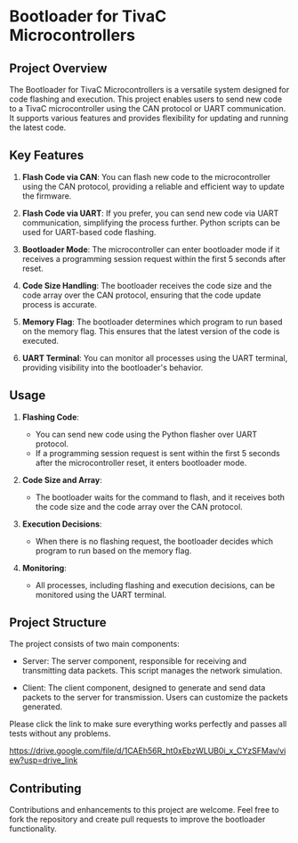 # Bootloader for TivaC Microcontrollers

## Project Overview

The Bootloader for TivaC Microcontrollers is a versatile system designed for code flashing and execution. This project enables users to send new code to a TivaC microcontroller using the CAN protocol or UART communication. It supports various features and provides flexibility for updating and running the latest code.

## Key Features

1. **Flash Code via CAN**: You can flash new code to the microcontroller using the CAN protocol, providing a reliable and efficient way to update the firmware.

2. **Flash Code via UART**: If you prefer, you can send new code via UART communication, simplifying the process further. Python scripts can be used for UART-based code flashing.

3. **Bootloader Mode**: The microcontroller can enter bootloader mode if it receives a programming session request within the first 5 seconds after reset.

4. **Code Size Handling**: The bootloader receives the code size and the code array over the CAN protocol, ensuring that the code update process is accurate.

5. **Memory Flag**: The bootloader determines which program to run based on the memory flag. This ensures that the latest version of the code is executed.

6. **UART Terminal**: You can monitor all processes using the UART terminal, providing visibility into the bootloader's behavior.

## Usage

1. **Flashing Code**:
   - You can send new code using the Python flasher over UART protocol.
   - If a programming session request is sent within the first 5 seconds after the microcontroller reset, it enters bootloader mode.

2. **Code Size and Array**:
   - The bootloader waits for the command to flash, and it receives both the code size and the code array over the CAN protocol.
   
3. **Execution Decisions**:
   - When there is no flashing request, the bootloader decides which program to run based on the memory flag.
   
4. **Monitoring**:
   - All processes, including flashing and execution decisions, can be monitored using the UART terminal.

## Project Structure

The project consists of two main components:

- Server: The server component, responsible for receiving and transmitting data packets. This script manages the network simulation.

- Client: The client component, designed to generate and send data packets to the server for transmission. Users can customize the packets generated.


Please click the link to make sure everything works perfectly and passes all tests without any problems.

https://drive.google.com/file/d/1CAEh56R_ht0xEbzWLUB0i_x_CYzSFMav/view?usp=drive_link

## Contributing

Contributions and enhancements to this project are welcome. Feel free to fork the repository and create pull requests to improve the bootloader functionality.


